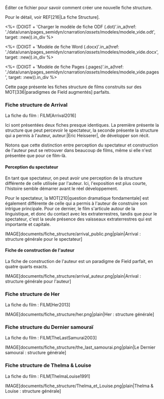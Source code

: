 <!-- 
Page: #629 Les fiches structure 

Pour ajouter une fiche structure, la créer dans le dossier ./data/unan/page_semidyn/cnarration/img/Chantier/documents/Fiche_structure/
en dupliquant le fichier _module_vierge_.odt

Puis faire un PNG de 900px de large (taille demandée lorsqu'on exporte le document LibreOffice en png) et le scropper dans Gimp.

Puis ajouter le lien IMAGE en s'inspirant des liens ci-dessous.

-->
<adminonly>Éditer ce fichier pour savoir comment créer une nouvelle fiche structure.</adminonly>

Pour le détail, voir REF[216|La fiche Structure].

<webonly>

<%= (DOIGT +  'Charger le modèle de fiche ODF (.dot)'.in_a(href: './data/unan/pages_semidyn/cnarration/_assets_/modeles/modele_vide.odt', target: :new)).in_div %>

<%= (DOIGT +  'Modèle de fiche Word (.docx)'.in_a(href: './data/unan/pages_semidyn/cnarration/_assets_/modeles/modele_vide.docx', target: :new)).in_div %>

<%= (DOIGT +  'Modèle de fiche Pages (.pages)'.in_a(href: './data/unan/pages_semidyn/cnarration/_assets_/modeles/modele_vide.pages', target: :new)).in_div %>

</webonly>

Cette page présente les fiches structure de films construits sur des MOT[336|paradigmes de Field augmentés] parfaits.

### Fiche structure de Arrival

La fiche du film : FILM[Arrival2016]

Ici sont présentées deux fiches presque identiques. La première présente la structure que peut percevoir le spectateur, la seconde présente la structure qui a permis à l'auteur, auteur:|Eric Heisserer|, de développer son récit.

Notons que cette distinction entre perception du spectateur et construction de l'auteur peut se retrouver dans beaucoup de films, même si elle n'est présentée que pour ce film-là.

#### Perception du spectateur

En tant que spectateur, on peut avoir une perception de la structure différente de celle utilisée par l'auteur. Ici, l'exposition est plus courte, l'histoire semble démarrer avant le réel développement.

Pour le spectateur, la MOT[210|question dramatique fondamentale] est également différente de celle qui a permis à l'auteur de construire son intrigue principale. Pour ce dernier, le film s'articule autour de la linguistique, et donc du contact avec les extraterrestres, tandis que pour le spectateur, c'est la seule présence des vaisseaux extraterrestres qui est importante et capitale.

IMAGE[documents/fiche_structure/arrival_public.png|plain|Arrival : structure générale pour le spectateur]

#### Fiche de construction de l'auteur

La fiche de construction de l'auteur est un paradigme de Field parfait, en quatre quarts exacts.

IMAGE[documents/fiche_structure/arrival_auteur.png|plain|Arrival : structure générale pour l'auteur]

### Fiche structure de Her

La fiche du film : FILM[Her2013]


IMAGE[documents/fiche_structure/her.png|plain|Her : structure générale]


### Fiche structure du Dernier samouraï

La fiche du film : FILM[TheLastSamurai2003]

IMAGE[documents/fiche_structure/the_last_samourai.png|plain|Le Dernier samouraï : structure générale]


### Fiche structure de Thelma & Louise

La fiche du film : FILM[ThelmaLouise1991]

IMAGE[documents/fiche_structure/Thelma_et_Louise.png|plain|Thelma & Louise : structure générale]